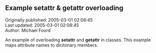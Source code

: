 ## Example setattr & getattr overloading  
Originally published: 2005-03-01 02:08:45  
Last updated: 2005-03-01 02:08:45  
Author: Michael Foord  
  
An example of overloading __setattr__ and __getattr__ in classes. This example maps attribute names to dicitonary members.